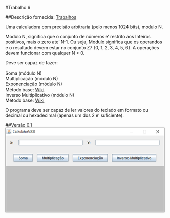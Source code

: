 #Trabalho 6

##Descrição fornecida: [Trabalhos](https://docs.google.com/document/d/1MMbkVkNm2D4nWaywwZyuAqqa_KM9OJOajtUJfy6yk04)

Uma calculadora com precisão arbitraria (pelo menos 1024 bits), modulo N.

Modulo N, significa que o conjunto de números e’ restrito aos Inteiros positivos, mais o zero ate’ N-1.  Ou seja, Modulo significa que os operandos e o resultado devem estar no conjunto Z7 {0, 1, 2, 3, 4, 5, 6}. A operações devem funcionar com qualquer N > 0.

Deve ser capaz de fazer:<br /><br />
	Soma (módulo N)<br />
	Multiplicação (módulo N)<br />
	Exponenciação (módulo N)<br />
	Método base: [Wiki](https://en.wikipedia.org/wiki/Exponentiation_by_squaring)<br />
	Inverso Multiplicativo (módulo N)<br />
	Método base: [Wiki](https://en.wikipedia.org/wiki/Extended_Euclidean_algorithm)<br />

O programa deve ser capaz de ler valores do teclado em formato ou decimal ou hexadecimal (apenas um dos 2 e’ suficiente).

##Versão 0.1
![Alt tag](https://raw.githubusercontent.com/liposo/sas/master/Trabalho%206/img/main.PNG)
